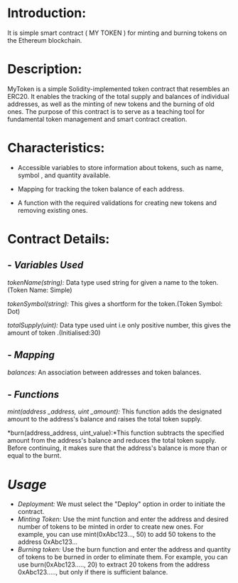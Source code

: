 # Introduction:

It is simple smart contract ( MY TOKEN ) for minting and burning tokens on the Ethereum blockchain.

# Description:

MyToken is a simple Solidity-implemented token contract that resembles an ERC20. It enables the tracking of the total supply and balances of individual addresses, as well as the minting of new tokens and the burning of old ones. The purpose of this contract is to serve as a teaching tool for fundamental token management and smart contract creation.

# Characteristics:

- Accessible variables to store information about tokens, such as name, symbol , and quantity available.

- Mapping for tracking the token balance of each address.

- A function with the required validations for creating new tokens and removing existing ones.


# Contract Details:


## - *Variables Used*

*tokenName(string):* Data type used string for given a name to the token.(Token Name: Simple)

*tokenSymbol(string):* This  gives a shortform for the token.(Token Symbol: Dot)

*totalSupply(uint):* Data type used uint i.e only positive number, this gives the amount of token .(Initialised:30)

## - *Mapping*

*balances:* An association between addresses and token balances.


## - *Functions*
  
*mint(address _address, uint _amount):* This function adds the designated amount to the address's balance and raises the total token supply.

*burn(address_address, uint_value):*This function subtracts the specified amount from the address's balance and reduces the total token supply. Before continuing, it makes sure that the address's balance is more than or equal to the burnt.

# *Usage*


- *Deployment:* We must select the "Deploy" option in order to initiate the contract.  
- *Minting Token:* Use the mint function and enter the address and desired number of tokens to be minted in order to create new ones. For example, you can use mint(0xAbc123..., 50) to add 50 tokens to the address 0xAbc123...
- *Burning token:* Use the burn function and enter the address and quantity of tokens to be burned in order to eliminate them. For example, you can use burn(0xAbc123....., 20) to extract 20 tokens from the address 0xAbc123....., but only if there is sufficient balance.
